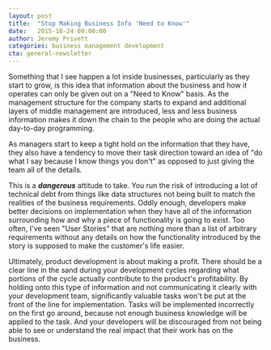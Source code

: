 ```yaml
---
layout: post
title:  "Stop Making Business Info 'Need to Know'"
date:   2015-10-24 09:00:00
author: Jeremy Privett
categories: business management development
cta: general-newsletter
---
```

Something that I see happen a lot inside businesses, particularly as they start to grow, is this idea that information about the business and how it operates can only be given out on a "Need to Know" basis. As the management structure for the company starts to expand and additional layers of middle management are introduced, less and less business information makes it down the chain to the people who are doing the actual day-to-day programming.

As managers start to keep a tight hold on the information that they have, they also have a tendency to move their task direction toward an idea of "do what I say because I know things you don't" as opposed to just giving the team all of the details.

This is a ***dangerous*** attitude to take. You run the risk of introducing a lot of technical debt from things like data structures not being built to match the realities of the business requirements. Oddly enough, developers make better decisions on implementation when they have all of the information surrounding how and why a piece of functionality is going to exist. Too often, I've seen "User Stories" that are nothing more than a list of arbitrary requirements without any details on how the functionality introduced by the story is supposed to make the customer's life easier.

Ultimately, product development is about making a profit. There should be a clear line in the sand during your development cycles regarding what portions of the cycle actually contribute to the product's profitability. By holding onto this type of information and not communicating it clearly with your development team, significantly valuable tasks won't be put at the front of the line for implementation. Tasks will be implemented incorrectly on the first go around, because not enough business knowledge will be applied to the task. And your developers will be discouraged from not being able to see or understand the real impact that their work has on the business.
